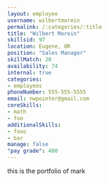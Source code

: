 ```yaml
--- 
layout: employee 
username: wilbertmorein
permalink: /:categories/:title 
title: "Wilbert Morein" 
skillsid: 97 
location: Eugene, OR
position: "Sales Manager"
skillMatch: 20
availability: 74
internal: true
categories: 
- employees
phoneNumber: 555-555-5555 
email: nwpointer@gmail.com
coreSkills:
- math 
- foo
additionalSkills:
- fooo
- bar
manage: false
"pay grade": 400
---
```


this is the portfolio of mark